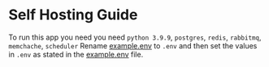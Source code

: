 # Self Hosting Guide
To run this app you need you need `python 3.9.9`, `postgres`, `redis`, `rabbitmq`, `memchache`, `scheduler`
Rename [example.env](/blob/master/example.env) to `.env` and then set the values in `.env` as stated in the [example.env](/blob/master/example.env) file.
